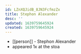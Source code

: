 ```yaml
---
id: LZnXQJidB_8JN3FcfmzZx
title: Stephon Alexander
desc: ''
updated: 1639759645924
created: 1639759645924
---
```



- [[person]] - Stephon Alexander
- appeared 1x at the stoa
